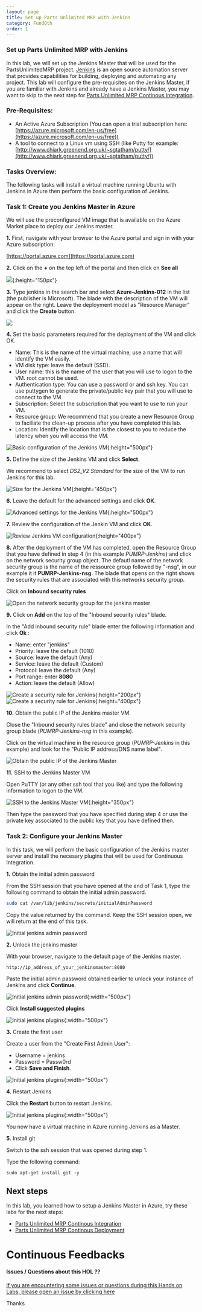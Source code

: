 ```yaml
---
layout: page
title: Set up Parts Unlimited MRP with Jenkins
category: FundOth
order: 1
---
```


### Set up Parts Unlimited MRP with Jenkins ###

In this lab, we will set up the Jenkins Master that will be used for the PartsUnlimitedMRP project. [Jenkins](https://jenkins.io/) is an open source automation server that provides capabilities for building, deploying and automating any project. This lab will configure the pre-requisites on the Jenkins Master, if you are familiar with Jenkins and already have a Jenkins Master, you may want to skip to the next step for [Parts Unlimited MRP Continous Integration](https://github.com/Microsoft/PartsUnlimitedMRP/tree/master/docs/HOL_Continuous-Integration).


### Pre-Requisites: ###

- An Active Azure Subscription (You can open a trial subscription here: [https://azure.microsoft.com/en-us/free](https://azure.microsoft.com/en-us/free))
- A tool to connect to a Linux vm using SSH (like Putty for example: [http://www.chiark.greenend.org.uk/~sgtatham/putty/](http://www.chiark.greenend.org.uk/~sgtatham/putty/)) 


### Tasks Overview:
The following tasks will install a virtual machine running Ubuntu with Jenkins in Azure then perform the basic configuration of Jenkins.

### Task 1: Create you Jenkins Master in Azure 
We will use the preconfigured VM image that is available on the Azure Market place to deploy our Jenkins master.

**1.** First, navigate with your browser to the Azure portal and sign in with your Azure subscription:

 [https://portal.azure.com](https://portal.azure.com)

**2.** Click on the **+** on the top left of the portal and then click on **See all** 

![](../assets/jenkins/search_marketplace.png){:height="150px"}

**3.** Type jenkins in the search bar and select **Azure-Jenkins-012** in the list (the publisher is Microsoft). The blade with the description of the VM will appear on the right. Leave the deployment model as "Resource Manager" and click the **Create** button.

![](<../assets/jenkins/jenkins_marketplace.png>)

**4.** Set the basic parameters required for the deployment of the VM and click OK.

* Name: This is the name of the virtual machine, use a name that will identify the VM easily.
* VM disk type: leave the default (SSD).
* User name: this is the name of the user that you will use to logon to the VM. root cannot be used.
* Authentication type: You can use a password or and ssh key. You can use puttygen to generate the private/public key pair that you will use to connect to the VM.
* Subscription: Select the subscription that you want to use to run your VM.
* Resource group: We recommend that you create a new Resource Group to faciliate the clean-up process after you have completed this lab.
* Location: Identify the location that is the closest to you to reduce the latency when you will access the VM. 

![Basic configuration of the Jenkins VM](<../assets/jenkins/jenkins_vm_params1.png>){:height="500px"}

**5.** Define the size of the Jenkins VM and click **Select**.

We recommend to select _DS2\_V2 Standard_ for the size of the VM to run Jenkins for this lab.

![Size for the Jenkins VM](<../assets/jenkins/jenkins_vm_params2.png>){:height="450px"}

**6.** Leave the default for the advanced settings and click **OK**.

![Advanced settings for the Jenkins VM](<../assets/jenkins/jenkins_vm_params3.png>){:height="500px"}

**7.** Review the configuration of the Jenkin VM and click **OK**.

![Review Jenkins VM configuration](<../assets/jenkins/jenkins_vm_params4.png>){:height="400px"}

**8.** After the deployment of the VM has completed, open the Resource Group that you have defined in step 4 (in this example _PUMRP-Jenkins_) and click on the network security group object. The defautl name of the network security group is the name of the ressource group followed by "-nsg", in our example it it **PUMRP-Jenkins-nsg**. The blade that opens on the right shows the security rules that are associated with this networks security group.

Click on **Inbound security rules**

![Open the network security group for the jenkins master](<../assets/jenkins/azure_network_securitygroup.png>)

**9.** Click on **Add** on the top of the "Inbound security rules" blade. 

In the "Add inbound security rule" blade enter the following information and click **Ok** :

* Name: enter "jenkins"
* Priority: leave the default (1010)
* Source: leave the default (Any)
* Service: leave the default (Custom)
* Protocol: leave the default (Any)
* Port range: enter **8080**
* Action: leave the default (Allow)

![Create a security rule for Jenkins](<../assets/jenkins/azure_inbound_securityrule_add.png>){:height="200px"}
![Create a security rule for Jenkins](<../assets/jenkins/azure_inbound_securityrule.png>){:height="400px"}

**10.** Obtain the public IP of the Jenkins master VM. 

Close the "Inbound security rules blade" and close the network security group blade (_PUMRP-Jenkins-nsg_ in this example).

Click on the virtual machine in the resource group (_PUMRP-Jenkins_ in this example) and look for the "Public IP address/DNS name label".

![Obtain the public IP of the Jenkins Master](../assets/jenkins/jenkinsmaster_ip.png)

**11.** SSH to the Jenkins Master VM

Open PuTTY (or any other ssh tool that you like) and type the following information to logon to the VM.

![SSH to the Jenkins Master VM](<../assets/jenkins/putty_to_jenkinsmaster.png>){:height="350px"}

Then type the password that you have specified during step 4 or use the private key associated to the public key that you have defined then.

### Task 2: Configure your Jenkins Master
In this task, we will perform the basic configuration of the Jenkins master server and install the necesary plugins that will be used for Continuous Integration.

**1.** Obtain the initial admin password

From the SSH session that you have opened at the end of Task 1, type the following command to obtain the initial admin password.

``` bash
sudo cat /var/lib/jenkins/secrets/initialAdminPassword
```

Copy the value returned by the command.
Keep the SSH session open, we will return at the end of this task.

![Initial jenkins admin password](<../assets/jenkins/initial_jenkins_password.png>) 

**2.** Unlock the jenkins master

With your browser, navigate to the default page of the Jenkins master. 

```
http://ip_address_of_your_jenkinsmaster:8080
```

Paste the initial admin password obtained earlier to unlock your instance of Jenkins and click **Continue**.

![Initial jenkins admin password](<../assets/jenkins/initial_jenkins_unlock.png>){:width="500px"}

Click **Install suggested plugins** 

![Initial jenkins plugins](<../assets/jenkins/initial_jenkins_plugins.png>){:width="500px"}

**3.** Create the first user 

Create a user from the "Create First Admin User": 
* Username = jenkins
* Password = Passw0rd
* Click **Save and Finish**. 

![Initial jenkins plugins](<../assets/jenkins/first_jenkins_user.png>){:width="500px"}

**4.** Restart Jenkins

Click the **Restart** button to restart Jenkins. 

![Initial jenkins plugins](<../assets/jenkins/restart_jenkins.png>){:width="500px"}

You now have a virtual machine in Azure running Jenkins as a Master.

**5.** Install git

Switch to the ssh session that was opened during step 1.

Type the following command:
```
sudo apt-get install git -y
```


Next steps
----------

In this lab, you learned how to setup a Jenkins Master in Azure, try these labs for the next steps: 

- [Parts Unlimited MRP Continous Integration](https://microsoft.github.io/PartsUnlimitedMRP/fundoth/fund-11-Oth-CI.html)
- [Parts Unlimited MRP Continous Deployment](https://microsoft.github.io/PartsUnlimitedMRP/fundoth/fund-12-Oth-CD.html)

# Continuous Feedbacks

#### Issues / Questions about this HOL ??

[If you are encountering some issues or questions during this Hands on Labs, please open an issue by clicking here](https://github.com/Microsoft/PartsUnlimitedMRP/issues)

Thanks
